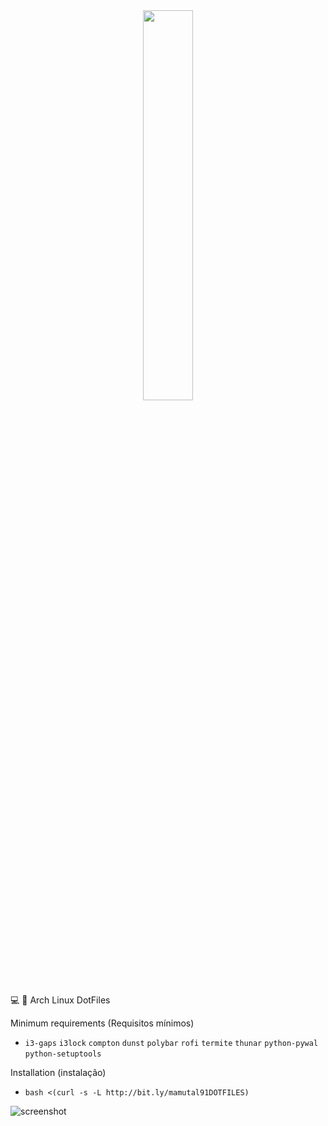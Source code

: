 <center><img src="https://dotfiles.github.io/images/dotfiles-logo.png" height="40%" width="40%;"/></center>

💻 🎨 Arch Linux DotFiles

Minimum requirements (Requisitos mínimos)

- `i3-gaps` `i3lock` `compton` `dunst` `polybar` `rofi` `termite` `thunar` `python-pywal` `python-setuptools`

Installation (instalação)

- `bash <(curl -s -L http://bit.ly/mamutal91DOTFILES)`

![screenshot](https://raw.githubusercontent.com/mamutal91/dotfiles/master/screenshot.png)